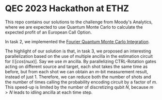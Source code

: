 # QEC 2023 Hackathon at ETHZ

This repo contains our solutions to the challenge from Moody's Analytics, where we are expected to use Quantum Monte Carlo to calculate the expected profit of an European Call Option. 

In task 2, we implemented the [Fourier Quantum Monte Carlo Integration](https://quantum-journal.org/papers/q-2022-09-29-823). 

The highlight of our solution is that, in task 3, we proposed an interesting parallelization based on the use of multiple ancilla in the estimation circuit for $\mathbb{E}[cos(n\omega x)]$. Say we use $m$ ancilla. By parallelizing CTRL-Rotation gates acting on different source and target, each shot takes the same time as before, but from each shot we can obtain an $m$-bit measurement result, instead of just $1$. Therefore, we can reduce both the number of shots and the number of times calling the probability encoding circuit by a factor of $m$. This speed-up is limited by the number of discretizing qubit $N$, because $m>N$ leads to idling ancilla at each time step.


